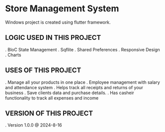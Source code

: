 # Store Management System

Windows project is created using flutter framework.

## LOGIC USED IN THIS PROJECT
. BloC State Management
. Sqflite
. Shared Preferences
. Responsive Design
. Charts

## USES OF THIS PROJECT
. Manage all your products in one place
. Employee management with salary and attendance system
. Helps track all receipts and returns of your business
. Save clients data and purchase details.
. Has casheir functionality to track all expenses and income

## VERSION OF THIS PROJECT
. Version 1.0.0 @ 2024-8-16
